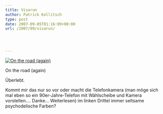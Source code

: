 ```yaml
---
title: Visarun
author: Patrick Kollitsch
type: post
date: 2007-09-05T01:16:09+00:00
url: /2007/09/visarun/




---
```

<div class="flickr">
  <a href="http://www.flickr.com/photos/schreibblogade/1327608288/" title="On the road (again)"><img src="//farm2.static.flickr.com/1009/1327608288_5f3d26bbce.jpg" alt="On the road (again)" /></a></p> 
  
  <p>
    On the road (again)
  </p>
</div>

&Uuml;berlebt. 

Kommt mir das nur so vor oder macht die Telefonkamera (man m&ouml;ge sich mal eben so ein 90er-Jahre-Telefon mit W&auml;hlscheibe und Kamera vorstellen&#8230;. Danke&#8230; Weiterlesen) im linken Drittel immer seltsame psychodelische Farben?